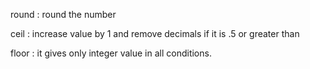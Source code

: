 round : round the number 

ceil : increase value by 1 and remove decimals if it is .5 or greater than

floor : it gives only integer value in all conditions.
